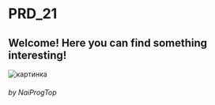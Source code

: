 # PRD_21
## Welcome! Here you can find something interesting!

![картинка](http://img2.joyreactor.cc/pics/post/%D0%91%D1%83%D0%BA%D0%B2%D1%8B-%D0%BD%D0%B0-%D0%B1%D0%B5%D0%BB%D0%BE%D0%BC-%D1%84%D0%BE%D0%BD%D0%B5-it-%D1%8E%D0%BC%D0%BE%D1%80-6605415.jpeg)
###### by NaiProgTop